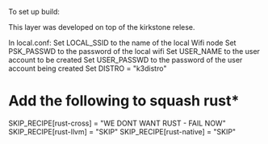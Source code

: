 To set up build:

This layer was developed on top of the kirkstone relese.

In local.conf:
  Set LOCAL_SSID to the name of the local Wifi node
  Set PSK_PASSWD to the password of the local wifi
  Set USER_NAME to the user account to be created
  Set USER_PASSWD to the password of the user account being created
  Set DISTRO = "k3distro"

# Add the following to squash rust*
SKIP_RECIPE[rust-cross] = "WE DONT WANT RUST - FAIL NOW"
SKIP_RECIPE[rust-llvm] = "SKIP"
SKIP_RECIPE[rust-native] = "SKIP"

